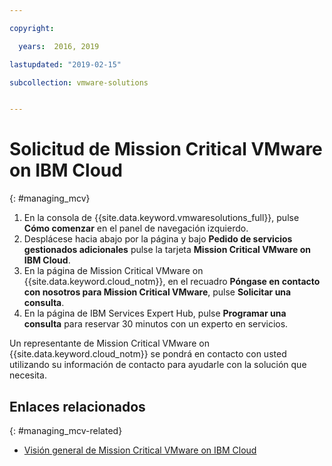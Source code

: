 ```yaml
---

copyright:

  years:  2016, 2019

lastupdated: "2019-02-15"

subcollection: vmware-solutions


---
```


# Solicitud de Mission Critical VMware on IBM Cloud
{: #managing_mcv}

1. En la consola de {{site.data.keyword.vmwaresolutions_full}}, pulse **Cómo comenzar** en el panel de navegación izquierdo.
2. Desplácese hacia abajo por la página y bajo **Pedido de servicios gestionados adicionales** pulse la tarjeta **Mission Critical VMware on IBM Cloud**.
3. En la página de Mission Critical VMware on {{site.data.keyword.cloud_notm}}, en el recuadro **Póngase en contacto con nosotros para Mission Critical VMware**, pulse **Solicitar una consulta**.
4. En la página de IBM Services Expert Hub, pulse **Programar una consulta** para reservar 30 minutos con un experto en servicios.

Un representante de Mission Critical VMware on {{site.data.keyword.cloud_notm}} se pondrá en contacto con usted utilizando su información de contacto para ayudarle con la solución que necesita.

## Enlaces relacionados
{: #managing_mcv-related}

* [Visión general de Mission Critical VMware on IBM Cloud](/docs/services/vmwaresolutions/services?topic=vmware-solutions-mcv_overview)
